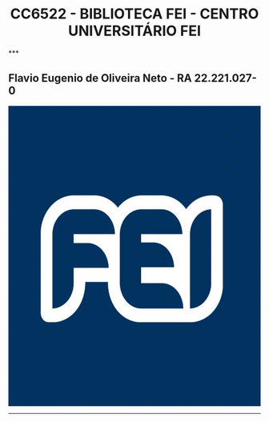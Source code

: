 <h1 align="center">
  CC6522 - BIBLIOTECA FEI - CENTRO UNIVERSITÁRIO FEI
</h1>
***
<h2>
  Flavio Eugenio de Oliveira Neto - RA 22.221.027-0
</h2>

<p align="center">
  <img alt="Logo" align="center" src ="https://github.com/gtamagnini/Biblioteca-FEI/blob/main/Image/FEI.jpg" width="700" height="600"></img>
<p>

***
